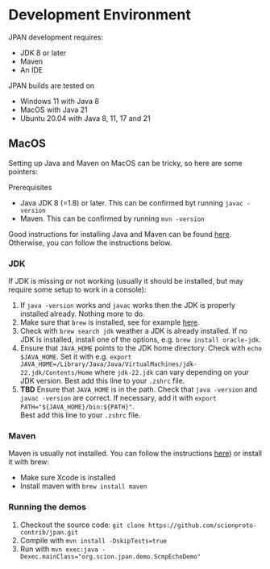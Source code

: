 # Development Environment

JPAN development requires:

- JDK 8 or later
- Maven
- An IDE

JPAN builds are tested on

- Windows 11 with Java 8
- MacOS with Java 21
- Ubuntu 20.04 with Java 8, 11, 17 and 21

## MacOS

Setting up Java and Maven on MacOS can be tricky, so here are some pointers:

Prerequisites

- Java JDK 8 (=1.8) or later. This can be confirmed byt running `javac -version`
- Maven. This can be confirmed by running `mvn -version`

Good instructions for installing Java and Maven can be found 
[here](https://www.digitalocean.com/community/tutorials/install-maven-mac-os).
Otherwise, you can follow the instructions below.


### JDK

If JDK is missing or not working (usually it should be installed, but may require some setup to work
in a console):

1. If `java -version`  works and `javac` works then the JDK is properly installed already. Nothing
   more to do.
2. Make sure that `brew` is installed, see for example
   [here](https://www.digitalocean.com/community/tutorials/how-to-install-and-use-homebrew-on-macos).
3. Check with `brew search jdk` weather a JDK is already installed. If no JDK is installed, install
   one of the options, e.g. `brew install oracle-jdk`.
4. Ensure that `JAVA_HOME` points to the JDK home directory. Check with `echo $JAVA_HOME`.
   Set it with e.g. `export JAVA_HOME=/Library/Java/Java/VirtualMachines/jdk-22.jdk/Contents/Home`
   where `jdk-22.jdk` can vary depending on your JDK version.
   Best add this line to your `.zshrc` file.
5. **TBD** Ensure that `JAVA_HOME` is in the path. Check that `java -version` and `javac -version` are
   correct. If necessary, add it with `export PATH="${JAVA_HOME}/bin:${PATH}"`.    
   Best add this line to your `.zshrc` file.

### Maven

Maven is usually not installed. You can follow the
instructions [here](https://www.digitalocean.com/community/tutorials/install-maven-mac-os))
or install it with brew:

- Make sure Xcode is installed
- Install maven with `brew install maven`

### Running the demos

1. Checkout the source code: `git clone https://github.com/scionproto-contrib/jpan.git`
2. Compile with `mvn install -DskipTests=true`
3. Run with `mvn exec:java -Dexec.mainClass="org.scion.jpan.demo.ScmpEchoDemo"`
